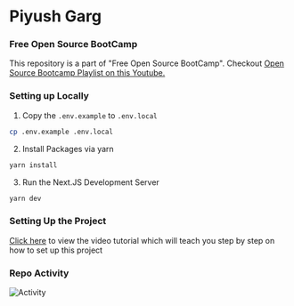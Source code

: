 # Piyush Garg

### Free Open Source BootCamp
This repository is a part of "Free Open Source BootCamp". Checkout [Open Source Bootcamp Playlist on this Youtube.](https://www.youtube.com/playlist?list=PLinedj3B30sAT6CotNj0iffhRV89SkNK9)

### Setting up Locally

1. Copy the `.env.example` to `.env.local`

```bash
cp .env.example .env.local
```

2. Install Packages via yarn

```bash
yarn install
```

3. Run the Next.JS Development Server

```bash
yarn dev
```

### Setting Up the Project
[Click here](https://www.awesomescreenshot.com/video/18181026?key=45623fef0318912e62b9aacee5038999) to view the video tutorial which will teach you step by step on how to set up this project 

### Repo Activity

![Activity](https://repobeats.axiom.co/api/embed/53ac5d73666adb61764d0945fa9df15ccdc336ea.svg "Repobeats analytics image")
